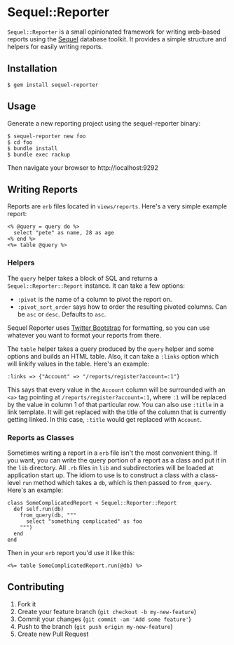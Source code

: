 # Sequel::Reporter

`Sequel::Reporter` is a small opinionated framework for writing web-based reports using the [Sequel](http://sequel.rubyforge.org) database toolkit. It provides a simple structure and helpers for easily writing reports.

## Installation

    $ gem install sequel-reporter

## Usage

Generate a new reporting project using the sequel-reporter binary:

    $ sequel-reporter new foo
    $ cd foo
    $ bundle install
    $ bundle exec rackup
    
Then navigate your browser to http://localhost:9292

## Writing Reports

Reports are `erb` files located in `views/reports`. Here's a very simple example report:

    <% @query = query do %>
      select "pete" as name, 28 as age
    <% end %>
    <%= table @query %>
    
### Helpers

The `query` helper takes a block of SQL and returns a `Sequel::Reporter::Report` instance. It can take a few options:

* `:pivot` is the name of a column to pivot the report on. 
* `:pivot_sort_order` says how to order the resulting pivoted columns. Can be `asc` or `desc`. Defaults to `asc`.

Sequel Reporter uses [Twitter Bootstrap](http://twitter.github.com/bootstrap) for formatting, so you can use whatever you want to format your reports from there. 

The `table` helper takes a query produced by the `query` helper and some options and builds an HTML table. Also, it can take a `:links` option which will linkify values in the table. Here's an example:

    :links => {"Account" => "/reports/register?account=:1"}
    
This says that every value in the `Account` column will be surrounded with an `<a>` tag pointing at `/reports/register?account=:1`, where `:1` will be replaced by the value in column 1 of that particular row. You can also use `:title` in a link template. It will get replaced with the title of the column that is currently getting linked. In this case, `:title` would get replaced with `Account`.

### Reports as Classes

Sometimes writing a report in a `erb` file isn't the most convenient thing. If you want, you can write the query portion of a report as a class and put it in the `lib` directory. All `.rb` files in `lib` and subdirectories will be loaded at application start up. The idiom to use is to construct a class with a class-level `run` method which takes a `db`, which is then passed to `from_query`. Here's an example:

    class SomeComplicatedReport < Sequel::Reporter::Report
      def self.run(db)
        from_query(db, """
          select "something complicated" as foo
        """)
      end
    end

Then in your `erb` report you'd use it like this:

    <%= table SomeComplicatedReport.run(@db) %>

## Contributing

1. Fork it
2. Create your feature branch (`git checkout -b my-new-feature`)
3. Commit your changes (`git commit -am 'Add some feature'`)
4. Push to the branch (`git push origin my-new-feature`)
5. Create new Pull Request
